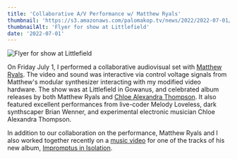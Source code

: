 ```yaml
---
title: 'Collaborative A/V Performance w/ Matthew Ryals'
thumbnail: 'https://s3.amazonaws.com/palomakop.tv/news/2022/2022-07-01/littlefield_flyer.jpg'
thumbnailAlt: 'Flyer for show at Littlefield'
date: '2022-07-01'
---
```


<img alt="Flyer for show at Littlefield" loading="lazy" src="https://s3.amazonaws.com/palomakop.tv/news/2022/2022-07-01/littlefield_flyer.jpg"/>
<p>
  On Friday July 1, I performed a collaborative audiovisual set with <a href="https://www.matthewryals.com" rel="noopener" target="_blank">Matthew Ryals</a>. The video and sound was interactive via control voltage signals from Matthew's modular synthesizer interacting with my modified video hardware. The show was at Littlefield in Gowanus, and celebrated album releases by both Matthew Ryals and <a href="https://www.chloealexandra.info" rel="noopener" target="_blank">Chloe Alexandra Thompson</a>. It also featured excellent performances from live-coder Melody Loveless, dark synthscaper Brian Wenner, and experimental electronic musician Chloe Alexandra Thompson.
  </p>
<p>
  In addition to our collaboration on the performance, Matthew Ryals and I also worked together recently on a <a href="https://www.youtube.com/watch?v=QJ8XqnRcD8o" rel="noopener" target="_blank">music video</a> for one of the tracks of his new album, <a href="https://matthewryals.bandcamp.com/album/impromptus-in-isolation" rel="noopener" target="_blank">Impromptus in Isolation</a>.
  </p>
